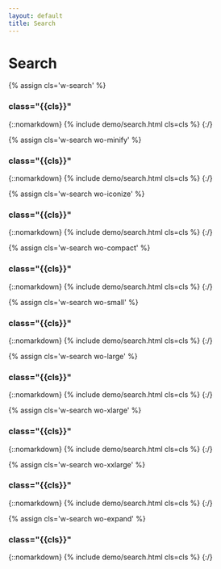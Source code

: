 ```yaml
---
layout: default
title: Search
---
```


# Search

{% assign cls='w-search' %}
### class="{{cls}}"
{::nomarkdown}
{% include demo/search.html cls=cls %}
{:/}

{% assign cls='w-search wo-minify' %}
### class="{{cls}}"
{::nomarkdown}
{% include demo/search.html cls=cls %}
{:/}

{% assign cls='w-search wo-iconize' %}
### class="{{cls}}"
{::nomarkdown}
{% include demo/search.html cls=cls %}
{:/}

{% assign cls='w-search wo-compact' %}
### class="{{cls}}"
{::nomarkdown}
{% include demo/search.html cls=cls %}
{:/}

{% assign cls='w-search wo-small' %}
### class="{{cls}}"
{::nomarkdown}
{% include demo/search.html cls=cls %}
{:/}

{% assign cls='w-search wo-large' %}
### class="{{cls}}"
{::nomarkdown}
{% include demo/search.html cls=cls %}
{:/}

{% assign cls='w-search wo-xlarge' %}
### class="{{cls}}"
{::nomarkdown}
{% include demo/search.html cls=cls %}
{:/}

{% assign cls='w-search wo-xxlarge' %}
### class="{{cls}}"
{::nomarkdown}
{% include demo/search.html cls=cls %}
{:/}

{% assign cls='w-search wo-expand' %}
### class="{{cls}}"
{::nomarkdown}
{% include demo/search.html cls=cls %}
{:/}
